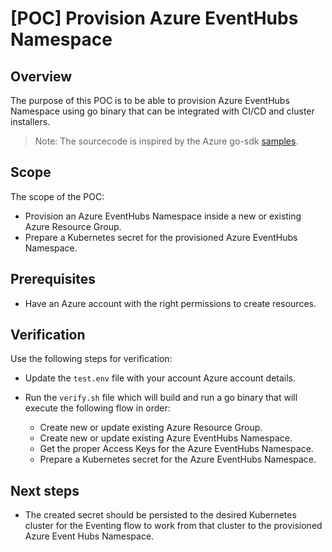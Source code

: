 # [POC] Provision Azure EventHubs Namespace

## Overview

The purpose of this POC is to be able to provision Azure EventHubs Namespace using go binary that can be integrated with CI/CD and cluster installers.
 
> Note: The sourcecode is inspired by the Azure go-sdk [samples](https://github.com/Azure-Samples/azure-sdk-for-go-samples).

## Scope

The scope of the POC:

- Provision an Azure EventHubs Namespace inside a new or existing Azure Resource Group.
- Prepare a Kubernetes secret for the provisioned Azure EventHubs Namespace.

## Prerequisites

- Have an Azure account with the right permissions to create resources.

## Verification

Use the following steps for verification:

- Update the `test.env` file with your account Azure account details.

- Run the `verify.sh` file which will build and run a go binary that will execute the following flow in order:

  - Create new or update existing Azure Resource Group.
  - Create new or update existing Azure EventHubs Namespace.
  - Get the proper Access Keys for the Azure EventHubs Namespace.
  - Prepare a Kubernetes secret for the Azure EventHubs Namespace.

## Next steps

- The created secret should be persisted to the desired Kubernetes cluster for the Eventing flow to work from that cluster to the provisioned Azure Event Hubs Namespace. 
